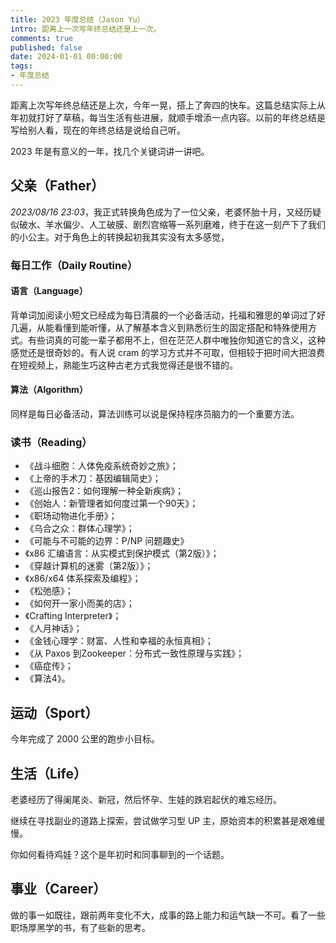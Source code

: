 ```yaml
---
title: 2023 年度总结（Jason Yu）
intro: 距离上一次写年终总结还是上一次。
comments: true
published: false
date: 2024-01-01 00:00:00
tags:
- 年度总结
---
```


距离上次写年终总结还是上次，今年一晃，搭上了奔四的快车。这篇总结实际上从年初就打好了草稿，每当生活有些进展，就顺手增添一点内容。以前的年终总结是写给别人看，现在的年终总结是说给自己听。

2023 年是有意义的一年，找几个关键词讲一讲吧。

## 父亲（Father）

*2023/08/16 23:03*，我正式转换角色成为了一位父亲，老婆怀胎十月，又经历疑似破水、羊水偏少、人工破膜、剧烈宫缩等一系列磨难，终于在这一刻产下了我们的小公主。对于角色上的转换起初我其实没有太多感觉，




### 每日工作（Daily Routine）

#### 语言（Language）

背单词加阅读小短文已经成为每日清晨的一个必备活动，托福和雅思的单词过了好几遍，从能看懂到能听懂，从了解基本含义到熟悉衍生的固定搭配和特殊使用方式。有些词真的可能一辈子都用不上，但在茫茫人群中唯独你知道它的含义，这种感觉还是很奇妙的。有人说 cram 的学习方式并不可取，但相较于把时间大把浪费在短视频上，熟能生巧这种古老方式我觉得还是很不错的。


#### 算法（Algorithm）

同样是每日必备活动，算法训练可以说是保持程序员脑力的一个重要方法。

### 读书（Reading）


* 《战斗细胞：人体免疫系统奇妙之旅》；
* 《上帝的手术刀：基因编辑简史》；
* 《巡山报告2：如何理解一种全新疾病》；
* 《创始人：新管理者如何度过第一个90天》；
* 《职场动物进化手册》；
* 《乌合之众：群体心理学》；
* 《可能与不可能的边界：P/NP 问题趣史》
* 《x86 汇编语言：从实模式到保护模式（第2版）》；
* 《穿越计算机的迷雾（第2版）》；
* 《x86/x64 体系探索及编程》；
* 《松弛感》；
* 《如何开一家小而美的店》；
* 《Crafting Interpreter》；
* 《人月神话》；
* 《金钱心理学：财富、人性和幸福的永恒真相》；
* 《从 Paxos 到Zookeeper：分布式一致性原理与实践》；
* 《癌症传》；
* 《算法4》。


## 运动（Sport）

今年完成了 2000 公里的跑步小目标。

## 生活（Life）

老婆经历了得阑尾炎、新冠，然后怀孕、生娃的跌宕起伏的难忘经历。

继续在寻找副业的道路上探索，尝试做学习型 UP 主，原始资本的积累甚是艰难缓慢。

你如何看待鸡娃？这个是年初时和同事聊到的一个话题。


## 事业（Career）

做的事一如既往，跟前两年变化不大，成事的路上能力和运气缺一不可。看了一些职场厚黑学的书，有了些新的思考。

